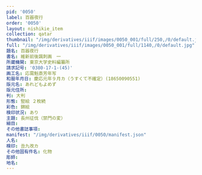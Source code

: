 ```yaml
---
pid: '0050'
label: 百器夜行
order: '0050'
layout: nishikie_item
collection: qatar
thumbnail: "/img/derivatives/iiif/images/0050_001/full/250,/0/default.jpg"
full: "/img/derivatives/iiif/images/0050_001/full/1140,/0/default.jpg"
題名: 百器夜行
書名: 維新前後諷刺画　一
所蔵機関: 東京大学史料編纂所
請求記号: '0380-17-1-(45)'
画工名: 応需魁斎芳年写
和暦年月日: 慶応元年９月カ（うすくて不確定）(18650090551)
版元名: あれどもよめず
版元住所: 
判: 大判
形態: 竪絵 ２枚続
彩色: 錦絵
検印状況: あり
主題: 長州征伐（禁門の変）
細目: 
その他書誌事項: 
manifest: "/img/derivatives/iiif/0050/manifest.json"
人名: 
検印: 丑九改カ
その他固有件名: 化物
彫師: 
地名: 
---
```

